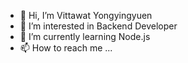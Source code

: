 - 👋 Hi, I’m Vittawat Yongyingyuen
- 👀 I’m interested in Backend Developer
- 🌱 I’m currently learning Node.js
- 📫 How to reach me ...

<!---
ddthali/ddthali is a ✨ special ✨ repository because its `README.md` (this file) appears on your GitHub profile.
You can click the Preview link to take a look at your changes.
--->
